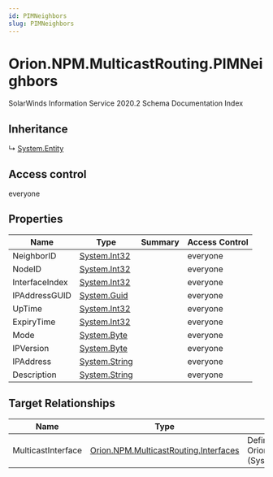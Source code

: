 ```yaml
---
id: PIMNeighbors
slug: PIMNeighbors
---
```


# Orion.NPM.MulticastRouting.PIMNeighbors

SolarWinds Information Service 2020.2 Schema Documentation Index

## Inheritance

↳ [System.Entity](./../System/Entity)

## Access control

everyone

## Properties

| Name | Type | Summary | Access Control |
| ------ | ------ | ------ | ------ |
| NeighborID | [System.Int32](https://docs.microsoft.com/en-us/dotnet/api/system.int32) |  | everyone |
| NodeID | [System.Int32](https://docs.microsoft.com/en-us/dotnet/api/system.int32) |  | everyone |
| InterfaceIndex | [System.Int32](https://docs.microsoft.com/en-us/dotnet/api/system.int32) |  | everyone |
| IPAddressGUID | [System.Guid](https://docs.microsoft.com/en-us/dotnet/api/system.guid) |  | everyone |
| UpTime | [System.Int32](https://docs.microsoft.com/en-us/dotnet/api/system.int32) |  | everyone |
| ExpiryTime | [System.Int32](https://docs.microsoft.com/en-us/dotnet/api/system.int32) |  | everyone |
| Mode | [System.Byte](https://docs.microsoft.com/en-us/dotnet/api/system.byte) |  | everyone |
| IPVersion | [System.Byte](https://docs.microsoft.com/en-us/dotnet/api/system.byte) |  | everyone |
| IPAddress | [System.String](https://docs.microsoft.com/en-us/dotnet/api/system.string) |  | everyone |
| Description | [System.String](https://docs.microsoft.com/en-us/dotnet/api/system.string) |  | everyone |

## Target Relationships

| Name | Type | Notes |
| ------ | ------ | ------ |
| MulticastInterface | [Orion.NPM.MulticastRouting.Interfaces](./../Orion.NPM.MulticastRouting/Interfaces) | Defined by relationship Orion.NPM.MulticastRouting.MulticastInterfacesReferencesPIMNeighbors (System.Reference) |

